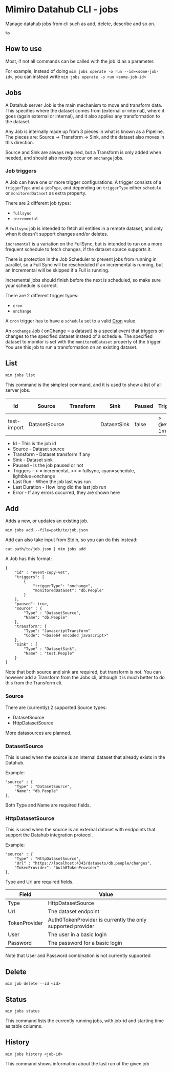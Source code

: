 # Mimiro Datahub CLI - jobs

Manage datahub jobs from cli such as add, delete, describe and so on.
```
%s
```

## How to use

Most, if not all commands can be called with the job id as a parameter.

For example, instead of doing `mim jobs operate -o run --id=<some-job-id>`,
you can instead write `mim jobs operate -o run <some-job-id>`

## Jobs

A Datahub server Job is the main mechanism to move and transform data. This specifies where the
dataset comes from (external or internal), where it goes (again external or internal), and it also
applies any transformation to the dataset.

Any Job is internally made up from 3 pieces in what is known as a Pipeline.
The pieces are: Source -> Transform -> Sink, and the dataset also moves in this direction.

Source and Sink are always required, but a Transform is only added when needed, and should also mostly
occur on `onchange` jobs.

### Job triggers

A Job can have one or more trigger configurations. A trigger  consists of a `triggerType` and a `jobType`, and depending
on `triggerType` either `schedule` or `monitoredDataset` as extra property.

There are 2 different job types:
 * `fullsync`
 * `incremental`

A `fullsync` job is intended to fetch all entities in a remote dataset, and only when it doesn't support changes and/or
deletes.

`incremental` is a variation on the FullSync, but is intended to run on a more frequent schedule to fetch
changes, if the dataset source supports it.

There is protection in the Job Scheduler to prevent jobs from running in parallel, so a Full Sync will be
rescheduled if an incremental is running, but an Incremental will be skipped if a Full is running.

Incremental jobs should finish before the next is scheduled, so make sure your schedule is correct.


There are 2 different trigger types:
 * `cron`
 * `onchange`

A `cron` trigger has to have a `schedule` set to a valid [Cron](https://godoc.org/github.com/robfig/cron) value.

An `onchange` Job ( onChange = a dataset) is a special event that triggers on changes to the specified dataset
instead of a schedule. The specified dataset to monitor is set with the `monitoredDataset` property of the trigger.
You use this job to run a transformation on an existing dataset.

## List

```
mim jobs list
```

This command is the simplest command, and it is used to show a list of all server jobs.

| Id   | Source   | Transform   | Sink   | Paused   | Triggers   |  Last Run   | Last Duration   | Error   |
| --- | ------ | --------- | ---- | ------ | ------------------ | -------- | ------------ | ----- |
| test-import | DatasetSource |   | DatasetSink | false | > @every 1m | 2020-11-19T14:56:17+01:00 | 30ms | |

 * Id - This is the job id
 * Source - Dataset source
 * Transform - Dataset transform if any
 * Sink - Dataset sink
 * Paused - Is the job paused or not
 * Triggers - > = incremental, >> = fullsync, cyan=schedule, lightblue=onchange
 * Last Run - When the job last was run
 * Last Duration - How long did the last job run
 * Error - If any errors occurred, they are shown here

## Add

Adds a new, or updates an existing job.

```
mim jobs add --file=path/to/job.json
```
Add can also take input from StdIn, so you can do this instead:
```
cat path/to/job.json | mim jobs add
```

A Job has this format:

```
{
    "id" : "event-copy-vet",
    "triggers": [
        {
            "triggerType": "onchange",
            "monitoredDataset": "db.People"
        }
    ],
    "paused": true,
    "source" : {
        "Type" : "DatasetSource",
        "Name": "db.People"
    },
    "transform": {
        "Type": "JavascriptTransform"
        "Code": "<base64 encoded javascript>"
    },
    "sink" : {
        "Type" : "DatasetSink",
        "Name" : "test.People"
    }
}

```

Note that both source and sink are required, but transform is not. You can however add a Transform
from the Jobs cli, although it is much better to do this from the Transform cli.

### Source

There are (currently) 2 supported Source types:
 * DatasetSource
 * HttpDatasetSource

More datasources are planned.

### DatasetSource

This is used when the source is an internal dataset that already exists in the Datahub.

Example:
```
"source" : {
    "Type" : "DatasetSource",
    "Name": "db.People"
},
```
Both Type and Name are required fields.

### HttpDatasetSource

This is used when the source is an external dataset with endpoints that support the Datahub integration
protocol.

Example:
```
"source" : {
    "Type" : "HttpDatasetSource",
    "Url" : "https://localhost:4343/datasets/db.people/changes",
    "TokenProvider": "Auth0TokenProvider"
},
```

Type and Url are required fields.

| Field  | Value |
| --- | --- |
| Type | HttpDatasetSource |
| Url | The dataset endpoint |
| TokenProvider | Auth0TokenProvider is currently the only supported provider |
| User | The user in a basic login |
| Password | The password for a basic login |

Note that User and Password combination is not currently supported

## Delete

```
mim job delete --id <id>
```

## Status

```
mim jobs status
```

This command lists the currently running jobs, with job-id and starting time as table columns.

## History

```
mim jobs history <job-id>
```

This command shows information about the last run of the given job
